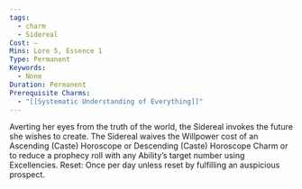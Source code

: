 ```yaml
---
tags:
  - charm
  - Sidereal
Cost: —
Mins: Lore 5, Essence 1
Type: Permanent
Keywords:
  - None
Duration: Permanent
Prerequisite Charms:
  - "[[Systematic Understanding of Everything]]"
---
```

Averting her eyes from the truth of the world, the Sidereal invokes the future she wishes to create. The Sidereal waives the Willpower cost of an Ascending (Caste) Horoscope or Descending (Caste) Horoscope Charm or to reduce a prophecy roll with any Ability’s target number using Excellencies. Reset: Once per day unless reset by fulfilling an auspicious prospect.